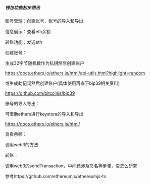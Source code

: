##### 钱包功能初步想法

账号管理：创建账号、账号的导入和导出

信息展示：查看eth余额

转账功能：发送eth



创建账号：

生成32字节随机数作为私钥然后创建账户

https://docs.ethers.io/ethers.js/html/api-utils.html?highlight=random

或生成助记词然后创建账户(具体使用再查下bip39相关资料)

https://github.com/bitcoinjs/bip39



账号的导入导出：

可借助ethers进行keystore的导入和导出

https://docs.ethers.io/ethers.js/html/



查看余额：

调用web3的方法



转账：

调用web3的sendTransaction，中间还涉及签名等步骤，没怎么研究

参考https://github.com/ethereumjs/ethereumjs-tx